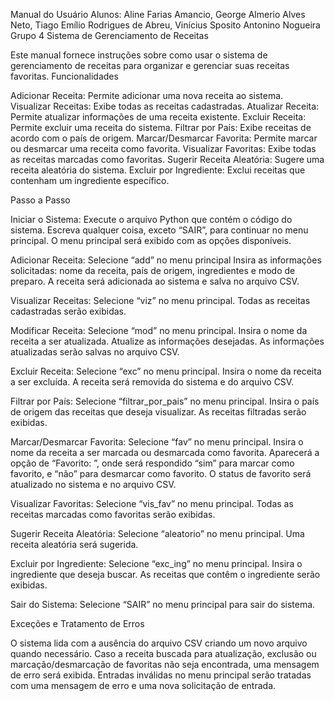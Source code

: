 Manual do Usuário
Alunos: Aline Farias Amancio, George Almerio Alves Neto, Tiago Emílio Rodrigues de Abreu, Vinícius Sposito Antonino Nogueira
Grupo 4
Sistema de Gerenciamento de Receitas

Este manual fornece instruções sobre como usar o sistema de gerenciamento de receitas para organizar e gerenciar suas receitas favoritas.
Funcionalidades

Adicionar Receita: Permite adicionar uma nova receita ao sistema.
Visualizar Receitas: Exibe todas as receitas cadastradas.
Atualizar Receita: Permite atualizar informações de uma receita existente.
Excluir Receita: Permite excluir uma receita do sistema.
Filtrar por País: Exibe receitas de acordo com o país de origem.
Marcar/Desmarcar Favorita: Permite marcar ou desmarcar uma receita como favorita.
Visualizar Favoritas: Exibe todas as receitas marcadas como favoritas.
Sugerir Receita Aleatória: Sugere uma receita aleatória do sistema.
Excluir por Ingrediente: Exclui receitas que contenham um ingrediente específico.

Passo a Passo

Iniciar o Sistema:
Execute o arquivo Python que contém o código do sistema. 
Escreva qualquer coisa, exceto “SAIR”, para continuar no menu principal.
O menu principal será exibido com as opções disponíveis.

Adicionar Receita:
Selecione “add” no menu principal
Insira as informações solicitadas: nome da receita, país de origem, ingredientes e modo de preparo.
A receita será adicionada ao sistema e salva no arquivo CSV.

Visualizar Receitas:
Selecione “viz” no menu principal.
Todas as receitas cadastradas serão exibidas.

Modificar Receita:
Selecione “mod” no menu principal.
Insira o nome da receita a ser atualizada.
Atualize as informações desejadas.
As informações atualizadas serão salvas no arquivo CSV.

Excluir Receita:
Selecione “exc” no menu principal.
Insira o nome da receita a ser excluída.
A receita será removida do sistema e do arquivo CSV.

Filtrar por País:
Selecione “filtrar_por_pais” no menu principal.
Insira o país de origem das receitas que deseja visualizar.
As receitas filtradas serão exibidas.

Marcar/Desmarcar Favorita:
Selecione “fav” no menu principal.
Insira o nome da receita a ser marcada ou desmarcada como favorita.
Aparecerá a opção de “Favorito: ”, onde será respondido “sim” para marcar como favorito, e “não” para desmarcar como favorito.
O status de favorito será atualizado no sistema e no arquivo CSV.

Visualizar Favoritas:
Selecione “vis_fav” no menu principal.
Todas as receitas marcadas como favoritas serão exibidas.

Sugerir Receita Aleatória:
Selecione “aleatorio” no menu principal.
Uma receita aleatória será sugerida.

Excluir por Ingrediente:
Selecione “exc_ing” no menu principal.
Insira o ingrediente que deseja buscar.
As receitas que contêm o ingrediente serão exibidas.

Sair do Sistema:
Selecione “SAIR” no menu principal para sair do sistema.

Exceções e Tratamento de Erros

O sistema lida com a ausência do arquivo CSV criando um novo arquivo quando necessário. Caso a receita buscada para atualização, exclusão ou marcação/desmarcação de favoritas não seja encontrada, uma mensagem de erro será exibida. Entradas inválidas no menu principal serão tratadas com uma mensagem de erro e uma nova solicitação de entrada.
